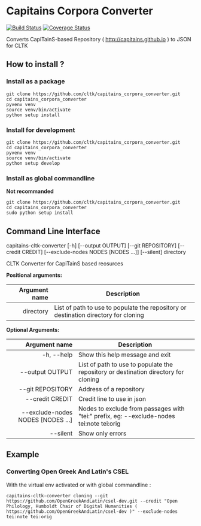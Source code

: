 # Capitains Corpora Converter

[![Build Status](https://travis-ci.org/cltk/capitains_corpora_converter.svg?branch=master)](https://travis-ci.org/cltk/capitains_corpora_converter)
[![Coverage Status](https://coveralls.io/repos/github/cltk/capitains_corpora_converter/badge.svg?branch=master)](https://coveralls.io/github/cltk/capitains_corpora_converter?branch=master)

Converts CapiTainS-based Repository ( http://capitains.github.io ) to JSON for CLTK

## How to install ?

### Install as a package
    
```shell
git clone https://github.com/cltk/capitains_corpora_converter.git
cd capitains_corpora_converter
pyvenv venv
source venv/bin/activate
python setup install
```

### Install for development

```shell
git clone https://github.com/cltk/capitains_corpora_converter.git
cd capitains_corpora_converter
pyvenv venv
source venv/bin/activate
python setup develop
```

### Install as global commandline

**Not recommanded**

```shell
git clone https://github.com/cltk/capitains_corpora_converter.git
cd capitains_corpora_converter
sudo python setup install
```

## Command Line Interface

capitains-cltk-converter [-h] [--output OUTPUT] [--git REPOSITORY]
                                [--credit CREDIT]
                                [--exclude-nodes NODES [NODES ...]] [--silent]
                                directory

CLTK Converter for CapiTainS based reosurces

**Positional arguments:**

| Argument name                     | Description                                                                              |
|----------------------------------:|------------------------------------------------------------------------------------------|
| directory                         | List of path to use to populate the repository or destination directory for cloning      |

**Optional Arguments:**

| Argument name                     | Description                                                                              |
|----------------------------------:|------------------------------------------------------------------------------------------|
| -h, --help                        | Show this help message and exit                                                          |
| --output OUTPUT                   | List of path to use to populate the repository or destination directory for cloning      |
| --git REPOSITORY                  | Address of a repository                                                                  |
| --credit CREDIT                   | Credit line to use in json                                                               |
| --exclude-nodes NODES [NODES ...] | Nodes to exclude from passages with "tei:" prefix, eg: --exclude-nodes tei:note tei:orig |
| --silent                          | Show only errors                                                                         |


## Example

### Converting Open Greek And Latin's CSEL 

With the virtual env activated or with global commandline :

```shell
capitains-cltk-converter cloning --git https://github.com/OpenGreekAndLatin/csel-dev.git --credit "Open Philology, Humboldt Chair of Digital Humanities ( https://github.com/OpenGreekAndLatin/csel-dev )" --exclude-nodes tei:note tei:orig
```
